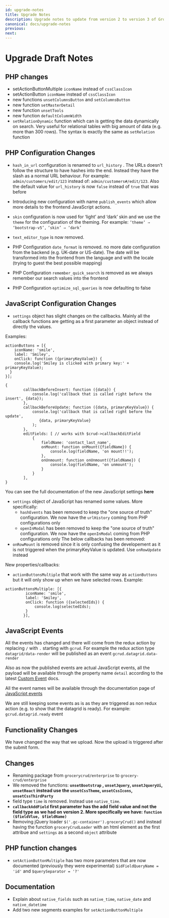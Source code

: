 ```yaml
---
id: upgrade-notes
title: Upgrade Notes
description: Upgrade notes to update from version 2 to version 3 of Grocery CRUD Enterprise.
canonical: docs/upgrade-notes
previous:
next:
---
```


# Upgrade Draft Notes

## PHP changes
- setActionButtonMultiple `iconName` instead of `cssClassIcon`
- setActionButton  `iconName` instead of `cssClassIcon`
- new functions `unsetColumnsButton` and `setColumnsButton`
- new function `setMasterDetail`
- new function `unsetTools`
- new function `defaultColumnWidth`
- `setRelationDynamic` function which can is getting the data dynamically on search. Very useful for relational tables with big amount of data (e.g. more than 300 rows). The syntax is exactly the same as `setRelation` function

## PHP Configuration Changes
-   `hash_in_url` configuration is renamed to `url_history` . The URLs doesn’t follow the structure to have hashes into the end. Instead they have the slash as a normal URL behaviour. For example: `admin/customers/edit/123` instead of: `admin/customers#/edit/123`. Also the default value for `url_history` is now `false` instead of `true` that was before
- Introducing new configuration with name `publish_events` which allow more details to the frontend JavaScript actions.
- `skin` configuration is now used for ‘light’ and ‘dark’ skin and we use the `theme` for the configuration of the theming. For example: `’theme’ ⇒ ‘bootstrap-v5’,` `’skin’ ⇒ ‘dark’`
- `text_editor_type` is now removed.
-   PHP Configuration `date_format` is removed. no more date configuration from the backend (e.g. UK-date or US-date). The date will be transformed into the frontend from the language and with the locale (trying to guest the best possible mapping)

-   PHP Configuration `remember_quick_search` is removed as we always remember our search values into the frontend
- PHP Configuration `optimize_sql_queries` is now defaulting to false

## JavaScript Configuration Changes
-  `settings` object has slight changes on the callbacks. Mainly all the callback functions are getting as a first parameter an object instead of directly the values.

Examples:
```
actionButtons = [{ 
	iconName: 'smile',
	label: 'Smiley',
	onClick: function ({primaryKeyValue}) {
    console.log('Smiley is clicked with primary key:' + primaryKeyValue);  
  }
}];
```
```
{
        callbackBeforeInsert: function ({data}) {
            console.log('callback that is called right before the insert', {data});
        },
        callbackBeforeUpdate: function ({data, primaryKeyValue}) {
            console.log('callback that is called right before the update', 
               {data, primaryKeyValue}
            );
        },
        editFields: [ // works with $crud->callbackEditField
            {
                fieldName: 'contact_last_name',
                onMount: function onMount({fieldName}) {
                    console.log(fieldName, 'on mount!!');
                },
                onUnmount: function onUnmount({fieldName}) {
                    console.log(fieldName, 'on unmount');
                }
            }
        ],
}
```

You can see the full documentation of the new JavaScript settings __here__
- `settings` object of JavaScript has renamed some values. More specifically:
    -  `hashEvents` has been removed to keep the "one source of truth" configuration. We now have the `urlHistory` coming from PHP configurations only
    -  `openInModal` has been removed to keep the "one source of truth" configuration. We now have the `openInModal` coming from PHP configurations only
       The below callbacks has been removed:
- `onRowMount` is removed since it is only confusing the developement as it is not triggered when the primaryKeyValue is updated. Use `onRowUpdate` instead

New properties/callbacks:
- `actionButtonsMultiple` that work with the same way as `actionButtons` but it will only show up when we have selected rows. Example:

```
actionButtonsMultiple: [{
         iconName: 'smile',
         label: 'Smiley',
         onClick: function ({selectedIds}) {
             console.log(selectedIds);
         }
        }],
```


## JavaScript Events
All the events has changed and there will come from the redux action by replacing `/` with `.` starting with `gcrud`. For example the redux action type `datagrid/data-render` will be published as an event `gcrud.datagrid.data-render`

Also as now the published events are actual JavaScript events, all the payload will be available through the property name `detail` according to the latest  <a href="https://developer.mozilla.org/en-US/docs/Web/API/CustomEvent/CustomEvent" target="_blank">Custom Event</a> docs.

All the event names will be available through the documentation page of [JavaScript events](/v3.x/docs/javascript-events)  

We are still keeping some events as is as they are triggered as non redux action (e.g. to show that the datagrid is ready). For example: `gcrud.datagrid.ready` event

## Functionality Changes
We have changed the way that we upload. Now the upload is triggered after the submit form.

## Changes

-   Renaming package from `grocerycrud/enterprise` to `grocery-crud/enterprise`
-   We removed the functions: **`unsetBootstrap` , `unsetJquery`, `unsetJqueryUi`, `unsetReact` instead use the `unsetCssTheme`, `unsetCssIcons`, `unsetCssThirdParty`**
-   field type `time` is removed. Instead use `native_time`.
-   **`callbackAddField` first parameter has the add field value and not the field type as we had on version 2. More specifically we have: `function ($fieldVlue, $fieldName)`**
-   Removing jQuery loader `$('.gc-container').groceryCrud()` and instead having the function `groceryCrudLoader` with an html element as the first attribue and `settings` as a second `object` attribute

## PHP function changes

- `setActionButtonMultiple` has two more parameters that are now documented (previously they were experimental) `$idFieldQueryName = 'id'` and `$querySeparator = '?'`

## Documentation
- Explain about `native_fields` such as `native_time`, `native_date` and `native_datetime`
- Add two new segments examples for `setActionButtonMultiple`